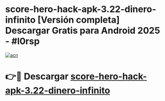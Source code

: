 # score-hero-hack-apk-3.22-dinero-infinito  [Versión completa] Descargar Gratis para Android 2025 - #l0rsp

[![acn](https://github.com/user-attachments/assets/0f9c940e-d8b0-45ae-aac7-cd30a18b3e1c)](https://apps.freeplayer.one?title=score-hero-hack-apk-3.22-dinero-infinito&ref=9F)

# 👉🔴 Descargar [score-hero-hack-apk-3.22-dinero-infinito](https://apps.freeplayer.one?title=score-hero-hack-apk-3.22-dinero-infinito&ref=9F)